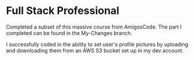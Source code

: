 # Full Stack Professional

Completed a subset of this massive course from AmigosCode. The part I completed can be found in the My-Changes branch. 

I successfully coded in the ability to set user's profile pictures by uploading and downloading them from an AWS S3 bucket set up in my dev account.

